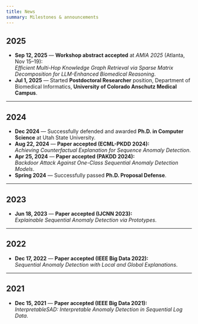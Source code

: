 ```yaml
---
title: News
summary: Milestones & announcements
---
```


## 2025
- **Sep 12, 2025** — **Workshop abstract accepted** at *AMIA 2025* (Atlanta, Nov 15–19):  
  *Efficient Multi-Hop Knowledge Graph Retrieval via Sparse Matrix Decomposition for LLM-Enhanced Biomedical Reasoning*.
- **Jul 1, 2025** — Started **Postdoctoral Researcher** position, Department of Biomedical Informatics, **University of Colorado Anschutz Medical Campus**.

---

## 2024
- **Dec 2024** — Successfully defended and awarded **Ph.D. in Computer Science** at Utah State University.  
- **Aug 22, 2024** — **Paper accepted (ECML-PKDD 2024):**  
  *Achieving Counterfactual Explanation for Sequence Anomaly Detection*.  
- **Apr 25, 2024** — **Paper accepted (PAKDD 2024):**  
  *Backdoor Attack Against One-Class Sequential Anomaly Detection Models*.  
- **Spring 2024** — Successfully passed **Ph.D. Proposal Defense**.

---

## 2023
- **Jun 18, 2023** — **Paper accepted (IJCNN 2023):**  
  *Explainable Sequential Anomaly Detection via Prototypes*.  

---

## 2022
- **Dec 17, 2022** — **Paper accepted (IEEE Big Data 2022):**  
  *Sequential Anomaly Detection with Local and Global Explanations*.  

---

## 2021
- **Dec 15, 2021** — **Paper accepted (IEEE Big Data 2021):**  
  *InterpretableSAD: Interpretable Anomaly Detection in Sequential Log Data*.  
